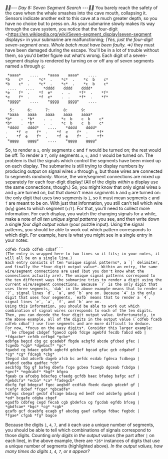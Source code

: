 *:calendar::calendar:--- Day 8: Seven Segment Search ---:calendar::calendar:*
You barely reach the safety of the cave when the whale smashes into the cave mouth, collapsing it. Sensors indicate another exit to this cave at a much greater depth, so you have no choice but to press on.
As your submarine slowly makes its way through the cave system, you notice that the four-digit <https://en.wikipedia.org/wiki/Seven-segment_display|seven-segment displays> in your submarine are malfunctioning; _(Yes, just the four-digit seven-segment ones. Whole batch must have been faulty. =>)_ they must have been damaged during the escape. You'll be in a lot of trouble without them, so you'd better figure out what's wrong.
Each digit of a seven-segment display is rendered by turning on or off any of seven segments named `a` through `g`:
```  0:      1:      2:      3:      4:
 *aaaa*    ....    *aaaa    aaaa*    ....
*b    c*  .    *c*  .    *c*  .    *c  b    c*
*b    c*  .    *c*  .    *c*  .    *c  b    c*
 ....    ....    *dddd    dddd    dddd*
*e    f*  .    *f  e*    .  .    *f*  .    *f*
*e    f*  .    *f  e*    .  .    *f*  .    *f*
 *gggg*    ....    *gggg    gggg*    ....

  5:      6:      7:      8:      9:
 *aaaa    aaaa    aaaa    aaaa    aaaa*
*b*    .  *b*    .  .    *c  b    c  b    c*
*b*    .  *b*    .  .    *c  b    c  b    c*
 *dddd    dddd*    ....    *dddd    dddd*
.    *f  e    f*  .    *f  e    f*  .    *f*
.    *f  e    f*  .    *f  e    f*  .    *f*
 *gggg    gggg*    ....    *gggg    gggg*
```
So, to render a `1`, only segments `c` and `f` would be turned on; the rest would be off. To render a `7`, only segments `a`, `c`, and `f` would be turned on.
The problem is that the signals which control the segments have been mixed up on each display. The submarine is still trying to display numbers by producing output on signal wires `a` through `g`, but those wires are connected to segments *randomly*. Worse, the wire/segment connections are mixed up separately for each four-digit display! (All of the digits *within* a display use the same connections, though.)
So, you might know that only signal wires `b` and `g` are turned on, but that doesn't mean *segments* `b` and `g` are turned on: the only digit that uses two segments is `1`, so it must mean segments `c` and `f` are meant to be on. With just that information, you still can't tell which wire (`b`/`g`) goes to which segment (`c`/`f`). For that, you'll need to collect more information.
For each display, you watch the changing signals for a while, make a note of *all ten unique signal patterns* you see, and then write down a single *four digit output value* (your puzzle input). Using the signal patterns, you should be able to work out which pattern corresponds to which digit.
For example, here is what you might see in a single entry in your notes:
```acedgfb cdfbe gcdfa fbcad dab cefabd cdfgeb eafb cagedb ab |
cdfeb fcadb cdfeb cdbaf```
(The entry is wrapped here to two lines so it fits; in your notes, it will all be on a single line.)
Each entry consists of ten *unique signal patterns*, a `|` delimiter, and finally the *four digit output value*. Within an entry, the same wire/segment connections are used (but you don't know what the connections actually are). The unique signal patterns correspond to the ten different ways the submarine tries to render a digit using the current wire/segment connections. Because `7` is the only digit that uses three segments, `dab` in the above example means that to render a `7`, signal lines `d`, `a`, and `b` are on. Because `4` is the only digit that uses four segments, `eafb` means that to render a `4`, signal lines `e`, `a`, `f`, and `b` are on.
Using this information, you should be able to work out which combination of signal wires corresponds to each of the ten digits. Then, you can decode the four digit output value. Unfortunately, in the above example, all of the digits in the output value (`cdfeb fcadb cdfeb cdbaf`) use five segments and are more difficult to deduce.
For now, *focus on the easy digits*. Consider this larger example:
```be cfbegad cbdgef fgaecd cgeb fdcge agebfd fecdb fabcd edb |
*fdgacbe* cefdb cefbgd *gcbe*
edbfga begcd cbg gc gcadebf fbgde acbgfd abcde gfcbed gfec |
fcgedb *cgb* *dgebacf* *gc*
fgaebd cg bdaec gdafb agbcfd gdcbef bgcad gfac gcb cdgabef |
*cg* *cg* fdcagb *cbg*
fbegcd cbd adcefb dageb afcb bc aefdc ecdab fgdeca fcdbega |
efabcd cedba gadfec *cb*
aecbfdg fbg gf bafeg dbefa fcge gcbea fcaegb dgceab fcbdga |
*gecf* *egdcabf* *bgf* bfgea
fgeab ca afcebg bdacfeg cfaedg gcfdb baec bfadeg bafgc acf |
*gebdcfa* *ecba* *ca* *fadegcb*
dbcfg fgd bdegcaf fgec aegbdf ecdfab fbedc dacgb gdcebf gf |
*cefg* dcbef *fcge* *gbcadfe*
bdfegc cbegaf gecbf dfcage bdacg ed bedf ced adcbefg gebcd |
*ed* bcgafe cdgba cbgef
egadfb cdbfeg cegd fecab cgb gbdefca cg fgcdab egfdb bfceg |
*gbdfcae* *bgc* *cg* *cgb*
gcafb gcf dcaebfg ecagb gf abcdeg gaef cafbge fdbac fegbdc |
*fgae* cfgab *fg* bagce
```
Because the digits `1`, `4`, `7`, and `8` each use a unique number of segments, you should be able to tell which combinations of signals correspond to those digits. Counting *only digits in the output values* (the part after `|` on each line), in the above example, there are `*26*` instances of digits that use a unique number of segments (highlighted above).
*In the output values, how many times do digits `1`, `4`, `7`, or `8` appear?*
